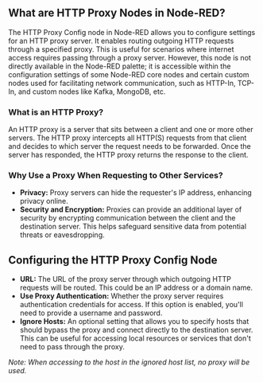 ## What are HTTP Proxy Nodes in Node-RED?

The HTTP Proxy Config node in Node-RED allows you to configure settings for an HTTP proxy server. It enables routing outgoing HTTP requests through a specified proxy. This is useful for scenarios where internet access requires passing through a proxy server. However, this node is not directly available in the Node-RED palette; it is accessible within the configuration settings of some Node-RED core nodes and certain custom nodes used for facilitating network communication, such as HTTP-In, TCP-In, and custom nodes like Kafka, MongoDB, etc.

### What is an HTTP Proxy?

An HTTP proxy is a server that sits between a client and one or more other servers. The HTTP proxy intercepts all HTTP(S) requests from that client and decides to which server the request needs to be forwarded. Once the server has responded, the HTTP proxy returns the response to the client.

### Why Use a Proxy When Requesting to Other Services?

- **Privacy:** Proxy servers can hide the requester's IP address, enhancing privacy online.
- **Security and Encryption:** Proxies can provide an additional layer of security by encrypting communication between the client and the destination server. This helps safeguard sensitive data from potential threats or eavesdropping.

## Configuring the HTTP Proxy Config Node

- **URL:** The URL of the proxy server through which outgoing HTTP requests will be routed. This could be an IP address or a domain name.
- **Use Proxy Authentication:** Whether the proxy server requires authentication credentials for access. If this option is enabled, you'll need to provide a username and password.
- **Ignore Hosts:** An optional setting that allows you to specify hosts that should bypass the proxy and connect directly to the destination server. This can be useful for accessing local resources or services that don't need to pass through the proxy.

*Note: When accessing to the host in the ignored host list, no proxy will be used.*
